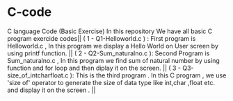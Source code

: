 # C-code
C language Code (Basic Exercise)
In this repository We have all basic C program exercide codes||
( 1 - Q1-Helloworld.c ) : First program is Helloworld.c , In this program we display a Hello World on User screen by using printf function. ||
( 2 - Q2-Sum_naturalno.c ): Second Program is Sum_naturalno.c , In this program we find sum of natural number by using function and for loop and then diplay it on the screen. || 
( 3 - Q3-size_of_intcharfloat.c ): This is the third program . In this C program , we use 'size of' operator to generate the size of data type like int,char ,float etc. and display it on the screen . || 
